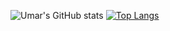 ![Umar's GitHub stats](https://github-readme-stats.vercel.app/api?username=Umdog786&show_icons=true&theme=dracula&count_private=true)
[![Top Langs](https://github-readme-stats.vercel.app/api/top-langs/?username=Umdog786&count_private=true&theme=dracula)](https://github.com/Umdog786/github-readme-stats)
